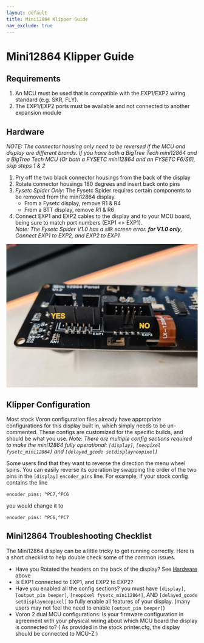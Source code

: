 ```yaml
---
layout: default
title: Mini12864 Klipper Guide
nav_exclude: true
---
```


# Mini12864 Klipper Guide

## Requirements

1. An MCU must be used that is compatible with the EXP1/EXP2 wiring standard (e.g. SKR, FLY).
2. The EXP1/EXP2 ports must be available and not connected to another expansion module

## Hardware
*NOTE: The connector housing only need to be reversed if the MCU and display are different brands.  If you have both a BigTree Tech mini12864 and a BigTree Tech MCU (Or both a FYSETC mini12864 and an FYSETC F6/S6), skip steps 1 & 2*
1. Pry off the two black connector housings from the back of the display
2. Rotate connector housings 180 degrees and insert back onto pins
3. *Fysetc Spider Only*: The Fysetc Spider requires certain components to be removed from the mini12864 display.  
   * From a Fysetc display, remove R1 & R4
   * From a BTT display, remove R1 & R6
4. Connect EXP1 and EXP2 cables to the display and to your MCU board, being sure to match port numbers (EXP1 <> EXP1).  <br> *Note: The Fysetc Spider V1.0 has a silk screen error.  __for V1.0 only__, Connect EXP1 to EXP2, and EXP2 to EXP1*


![](./images/mini12864_header_flip.jpg)

## Klipper Configuration
Most stock Voron configuration files already have appropriate configurations for this display built in, which simply needs to be un-commented.  These  configs are customized for the specific builds, and should be what you use.  *_Note: There are multiple config sections required to make the mini12864 fully operational: `[display]`, `[neopixel fysetc_mini12864]` and `[delayed_gcode setdisplayneopixel]`_*

Some users find that they want to reverse the direction the menu wheel spins.  You can easily reverse its operation by swapping the order of the two pins in the `[display]` `encoder_pins` line.  For example, if your stock config contains the line 
```
encoder_pins: ^PC7,^PC6
```
you would change it to
```
encoder_pins: ^PC6,^PC7
```

## Mini12864 Troubleshooting Checklist

The Mini12864 display can be a little tricky to get running correctly.  Here is a short checklist to help double check some of the common issues.

* Have you Rotated the headers on the back of the display?  See [Hardware](#hardware) above
* Is EXP1 connected to EXP1, and EXP2 to EXP2?
* Have you enabled all the config sections?  you must have `[display]`,  `[output_pin beeper]`, `[neopixel fysetc_mini12864]`, AND `[delayed_gcode setdisplayneopixel]` to fully enable all features of your display.  (many users may not feel the need to enable `[output_pin beeper]`)
* Voron 2 dual MCU configurations: Is your firmware configuration in agreement with your physical wiring about which MCU board the display is connected to?  ( As provided in the stock printer.cfg, the display should be connected to MCU-Z )

